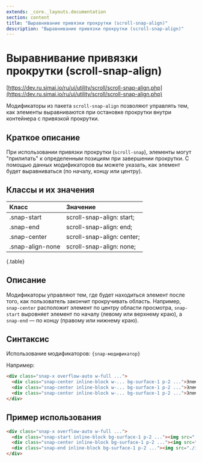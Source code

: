 ```yaml
---
extends: _core._layouts.documentation
section: content
title: "Выравнивание привязки прокрутки (scroll-snap-align)"
description: "Выравнивание привязки прокрутки (scroll-snap-align)"
---
```


# Выравнивание привязки прокрутки (scroll-snap-align)

[https://dev.ru.simai.io/ru/ui/utility/scroll/scroll-snap-align.php](https://dev.ru.simai.io/ru/ui/utility/scroll/scroll-snap-align.php)

Модификаторы из пакета `scroll-snap-align` позволяют управлять тем, как элементы выравниваются при остановке прокрутки
внутри контейнера с привязкой прокрутки.

## Краткое описание

При использовании привязки прокрутки (`scroll-snap`), элементы могут "прилипать" к определенным позициям при завершении
прокрутки. С помощью данных модификаторов вы можете указать, как элемент будет выравниваться (по началу, концу или
центру).

## Классы и их значения

| Класс            | Значение                   |
|:-----------------|:---------------------------|
| .snap-start      | scroll-snap-align: start;  |
| .snap-end        | scroll-snap-align: end;    |
| .snap-center     | scroll-snap-align: center; |
| .snap-align-none | scroll-snap-align: none;   |
{.table}

## Описание

Модификаторы управляют тем, где будет находиться элемент после того, как пользователь закончит прокручивать область.
Например, `snap-center` расположит элемент по центру области просмотра, `snap-start` выровняет элемент по началу (левому
или верхнему краю), а `snap-end` — по концу (правому или нижнему краю).

## Синтаксис

Использование модификаторов: `{snap-модификатор}`

Например:

```html
<div class="snap-x overflow-auto w-full ...">
  <div class="snap-center inline-block w-... bg-surface-1 p-2 ...">Элемент 1</div>
  <div class="snap-center inline-block w-... bg-surface-1 p-2 ...">Элемент 2</div>
  <div class="snap-center inline-block w-... bg-surface-1 p-2 ...">Элемент 3</div>
</div>
```

## Пример использования

```html
<div class="snap-x overflow-auto w-full ...">
  <div class="snap-start inline-block bg-surface-1 p-2 ..."><img src="./image.jpg" alt="Изображение 1"></div>
  <div class="snap-center inline-block bg-surface-1 p-2 ..."><img src="./image.jpg" alt="Изображение 2"></div>
  <div class="snap-end inline-block bg-surface-1 p-2 ..."><img src="./image.jpg" alt="Изображение 3"></div>
</div>
```
